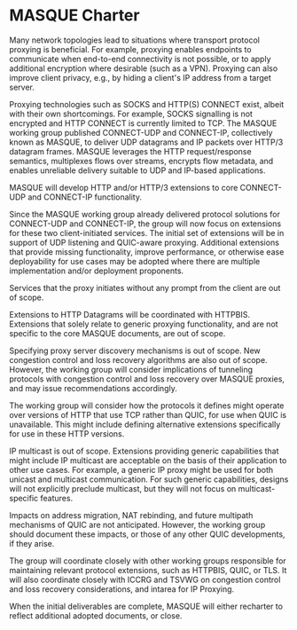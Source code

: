 # MASQUE Charter

Many network topologies lead to situations where transport protocol proxying is beneficial. For example, proxying
enables endpoints to communicate when end-to-end connectivity is not possible, or to apply additional encryption where
desirable (such as a VPN). Proxying can also improve client privacy, e.g., by hiding a client's IP address from a target
server.

Proxying technologies such as SOCKS and HTTP(S) CONNECT exist, albeit with their own shortcomings. For example, SOCKS
signalling is not encrypted and HTTP CONNECT is currently limited to TCP. The
MASQUE working group published CONNECT-UDP and CONNECT-IP, collectively known as
MASQUE, to deliver UDP datagrams and IP packets over HTTP/3 datagram frames. MASQUE leverages the HTTP
request/response semantics, multiplexes flows over streams, encrypts flow metadata, and enables unreliable
delivery suitable to UDP and IP-based applications.

MASQUE will develop HTTP and/or HTTP/3 extensions to core CONNECT-UDP and
CONNECT-IP functionality.

Since the MASQUE working group already delivered protocol solutions for CONNECT-UDP and CONNECT-IP,
the group will now focus on extensions for these two client-initiated services.
The initial set of extensions will be in support of UDP listening and QUIC-aware proxying. Additional extensions that
provide missing functionality, improve performance, or otherwise ease deployability for use cases may be adopted where
there are multiple implementation and/or deployment proponents. 

Services that the proxy initiates without any prompt from the client are out of scope.

Extensions to HTTP Datagrams will be coordinated with HTTPBIS. Extensions that solely relate to generic proxying
functionality, and are not specific to the core MASQUE documents, are out of scope. 

Specifying proxy server discovery mechanisms is out of scope. New congestion control and loss recovery algorithms are
also out of scope. However, the working group will consider implications of tunneling protocols with congestion control
and loss recovery over MASQUE proxies, and may issue recommendations accordingly. 

The working group will consider how the protocols it defines might operate over versions of HTTP that use TCP rather
than QUIC, for use when QUIC is unavailable. This might include defining alternative extensions specifically for use in
these HTTP versions.

IP multicast is out of scope. Extensions providing generic capabilities that might include IP multicast are acceptable on the
basis of their application to other use cases. For example, a generic IP proxy might be used for both unicast and
multicast communication. For such generic capabilities, designs will not explicitly preclude multicast, but they will
not focus on multicast-specific features.

Impacts on address migration, NAT rebinding, and future multipath mechanisms of QUIC are not anticipated. However, the
working group should document these impacts, or those of any other QUIC developments, if they arise.

The group will coordinate closely with other working groups responsible for maintaining relevant protocol extensions,
such as HTTPBIS, QUIC, or TLS. It will also coordinate closely with ICCRG and TSVWG on congestion control and loss
recovery considerations, and intarea for IP Proxying.

When the initial deliverables are complete, MASQUE will either recharter to
reflect additional adopted documents, or close.
